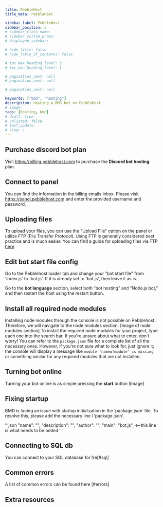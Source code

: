 ```yaml
---
title: PebbleHost
title_meta: PebbleHost

sidebar_label: PebbleHost
sidebar_position: 3
# sidebar_class_name:
# sidebar_custom_props: 
# displayed_sidebar:

# hide_title: false
# hide_table_of_contents: false

# toc_max_heading_level: 2
# toc_min_heading_level: 1

# pagination_next: null
# pagination_next: null

# pagination_next: null

keywords: ["bmd", "hosting"]
description: Hosting a BMD bot on PebbleHost
# image: 
tags: [hosting, bmd]
# draft: true
# unlisted: false
# last_update: 
# slug: /
---
```


## Purchase discord bot plan
Visit https://billing.pebblehost.com to purchase the **Discord bot hosting** plan.
## Connect to panel
You can find the information in the billing emails inbox. Please visit https://panel.pebblehost.com and enter the provided username and password.
## Uploading files
To upload your files, you can use the "Upload File" option on the panel or utilize FTP (File Transfer Protocol). Using FTP is generally considered best practice and is much easier. You can find a guide for uploading files via FTP [here](#ftp).
## Edit bot start file config
Go to the Pebblehost loader tab and change your "bot start file" from 'index.js' to 'bot.js'. If it is already set to 'bot.js', then leave it as is.

Go to the **bot language** section, select both “bot hosting” and “Node.js bot,” and then restart the host using the restart button.
## Install all required node modules 
Installing node modules through the console is not possible on Pebblehost. Therefore, we will navigate to the node modules section.
[Image of node modules section]
To install the required node modules for your project, type each one into the search bar. If you're unsure about what to enter, don't worry! You can refer to the `package.json` file for a complete list of all the necessary ones. However, if you're not sure what to look for, just ignore it; the console will display a message like `module 'nameofmodule' is missing` or something similar for any required modules that are not installed.
## Turning bot online
Turning your bot online is as simple pressing the **start** button
[Image]
## Fixing startup
BMD is facing an issue with startup initialization in the ʼpackage.jsonʼ file. To resolve this, please add the necessary line I ʼpackage.jsonʼ.

ʼʼʼjson
"name": "",
  "description": "",
  "author": "",
  "main": "bot.js",   <——this line is what needs to be added
  ʼʼʼ
## Connecting to SQL db
You can connect to your SQL database for fre[#sql]
## Common errors 
A list of common errors can be found here [#errors]
## Extra resources
